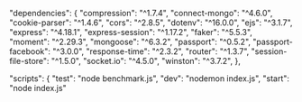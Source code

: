 "dependencies": {
    "compression": "^1.7.4",
    "connect-mongo": "^4.6.0",
    "cookie-parser": "^1.4.6",
    "cors": "^2.8.5",
    "dotenv": "^16.0.0",
    "ejs": "^3.1.7",
    "express": "^4.18.1",
    "express-session": "^1.17.2",
    "faker": "^5.5.3",
    "moment": "^2.29.3",
    "mongoose": "^6.3.2",
    "passport": "^0.5.2",
    "passport-facebook": "^3.0.0",
    "response-time": "^2.3.2",
    "router": "^1.3.7",
    "session-file-store": "^1.5.0",
    "socket.io": "^4.5.0",
    "winston": "^3.7.2",
  },

"scripts": {
    "test": "node benchmark.js",
    "dev": "nodemon index.js",
    "start": "node index.js"
